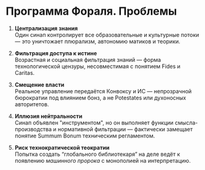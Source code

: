 # Программа Фораля. Проблемы

1. **Централизация знания**  
    Один синап контролирует все образовательные и культурные потоки — это уничтожает плюрализм, автономию матиков и теорики.
    
2. **Фильтрация доступа к истине**  
    Возрастная и социальная фильтрация знаний — форма технологической цензуры, несовместимая с понятием Fides и Caritas.
    
3. **Смещение власти**  
    Реальное управление передаётся Конвоксу и ИС — непрозрачной бюрократии под влиянием бонз, а не Potestates или духоносных авторитетов.
    
4. **Иллюзия нейтральности**  
    Синап объявлен "инструментом", но он выполняет функции смысла-производства и нормативной фильтрации — фактически замещает понятие Summum Bonum техническим регламентом.
    
5. **Риск технократической теократии**  
    Попытка создать “глобального библиотекаря” на деле ведёт к появлению _машинного пророка_ с монополией на интерпретацию.
    
